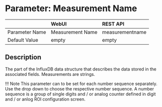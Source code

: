 # Parameter: Measurement Name

|                   | WebUI               | REST API
|:---               |:---                 |:----
| Parameter Name    | Measurement Name    | measurementname
| Default Value     | empty               | empty


## Description

The part of the InfluxDB data structure that describes the data stored in 
the associated fields. Measurements are strings.


!!! Note
    This parameter can to be set for each number sequence separately.
    Use the drop down to choose the respective number sequence. 
    A number sequence is a group of single digits and / or analog counter defined in 
    digit and / or anlog ROI configuration screen.
